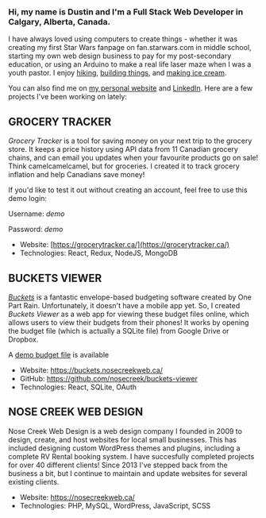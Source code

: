 ### Hi, my name is Dustin and I'm a Full Stack Web Developer in Calgary, Alberta, Canada.
I have always loved using computers to create things - whether it was creating my first Star Wars fanpage on fan.starwars.com in middle school, starting my own web design business to pay for my post-secondary education, or using an Arduino to make a real life laser maze when I was a youth pastor. I enjoy [hiking](https://dustin.lammiman.ca/hikes), [building things](https://dustin.lammiman.ca/teardrop), and [making ice cream](https://dustin.lammiman.ca/icecream).

You can also find me on [my personal website](https://dustin.lammiman.ca/) and [LinkedIn](https://www.linkedin.com/in/dustin-lammiman/). Here are a few projects I've been working on lately:

## GROCERY TRACKER
_Grocery Tracker_ is a tool for saving money on your next trip to the grocery store. It keeps a price history using API data from 11 Canadian grocery chains, and can email you updates when your favourite products go on sale! Think camelcamelcamel, but for groceries. I created it to track grocery inflation and help Canadians save money!

If you'd like to test it out without creating an account, feel free to use this demo login:

Username: _demo_

Password: _demo_

- Website: [https://grocerytracker.ca/](https://grocerytracker.ca/)
- Technologies: React, Redux, NodeJS, MongoDB

## BUCKETS VIEWER
[_Buckets_](https://www.budgetwithbuckets.com/) is a fantastic envelope-based budgeting software created by One Part Rain. Unfortunately, it doesn't have a mobile app yet. So, I created _Buckets Viewer_ as a web app for viewing these budget files online, which allows users to view their budgets from their phones! It works by opening the budget file (which is actually a SQLite file) from Google Drive or Dropbox.

A [demo budget file](https://github.com/nosecreek/buckets-viewer/blob/b5900b688e19f8726f90c71fce17340b846fa7d8/Sample.buckets) is available

- Website: https://buckets.nosecreekweb.ca/
- GitHub: https://github.com/nosecreek/buckets-viewer
- Technologies: React, SQLite, OAuth

## NOSE CREEK WEB DESIGN
Nose Creek Web Design is a web design company I founded in 2009 to design, create, and host websites for local small businesses. This has included designing custom WordPress themes and plugins, including a complete RV Rental booking system. I have succesfully completed projects for over 40 different clients! Since 2013 I've stepped back from the business a bit, but I continue to maintain and update websites for several existing clients.

- Website: https://nosecreekweb.ca/
- Technologies: PHP, MySQL, WordPress, JavaScript, SCSS
